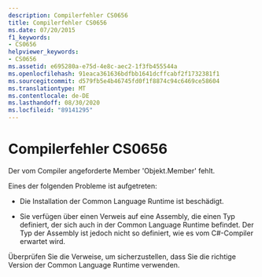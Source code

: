 ```yaml
---
description: Compilerfehler CS0656
title: Compilerfehler CS0656
ms.date: 07/20/2015
f1_keywords:
- CS0656
helpviewer_keywords:
- CS0656
ms.assetid: e695280a-e75d-4e8c-aec2-1f3fb455544a
ms.openlocfilehash: 91eaca361636bdfbb1641dcffcabf2f1732381f1
ms.sourcegitcommit: d579fb5e4b46745fd0f1f8874c94c6469ce58604
ms.translationtype: MT
ms.contentlocale: de-DE
ms.lasthandoff: 08/30/2020
ms.locfileid: "89141295"
---
```

# <a name="compiler-error-cs0656"></a>Compilerfehler CS0656
Der vom Compiler angeforderte Member 'Objekt.Member' fehlt.  
  
 Eines der folgenden Probleme ist aufgetreten:  
  
- Die Installation der Common Language Runtime ist beschädigt.  
  
- Sie verfügen über einen Verweis auf eine Assembly, die einen Typ definiert, der sich auch in der Common Language Runtime befindet. Der Typ der Assembly ist jedoch nicht so definiert, wie es vom C#-Compiler erwartet wird.  
  
 Überprüfen Sie die Verweise, um sicherzustellen, dass Sie die richtige Version der Common Language Runtime verwenden.
